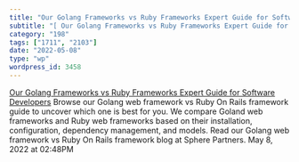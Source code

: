 ```yaml
---
title: "Our Golang Frameworks vs Ruby Frameworks Expert Guide for Software Developers"
subtitle: "[ Our Golang Frameworks vs Ruby Frameworks Expert Guide for Software Developers](https://www.spherei..."
category: "198"
tags: ["1711", "2103"]
date: "2022-05-08"
type: "wp"
wordpress_id: 3458
---
```

[ Our Golang Frameworks vs Ruby Frameworks Expert Guide for Software Developers](https://www.sphereinc.com/blogs/go-for-rails-developers/)
 Browse our Golang web framework vs Ruby On Rails framework guide to uncover which one is best for you. We compare Goland web frameworks and Ruby web frameworks based on their installation, configuration, dependency management, and models. Read our Golang web framework vs Ruby On Rails framework blog at Sphere Partners.
May 8, 2022 at 02:48PM